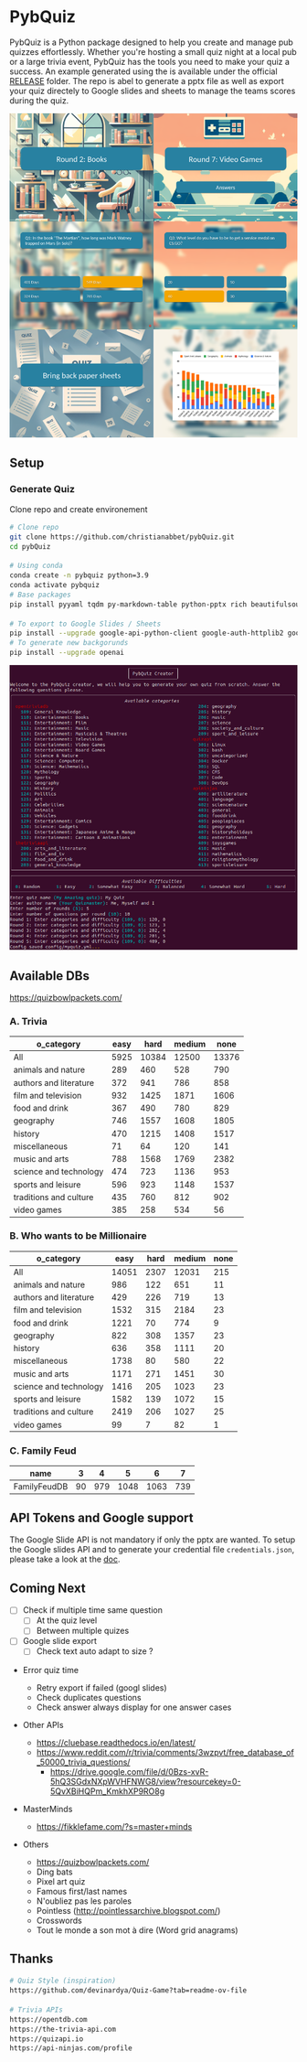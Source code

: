 # PybQuiz

PybQuiz is a Python package designed to help you create and manage pub quizzes effortlessly. Whether you're hosting a small quiz night at a local pub or a large trivia event, PybQuiz has the tools you need to make your quiz a success. An example generated using the is available under the official [RELEASE](https://github.com/christianabbet/pybQuiz/releases) folder. The repo is abel to generate a pptx file as well as export your quiz directely to Google slides and sheets to manage the teams scores during the quiz.

![plot](example2.png)


## Setup


### Generate Quiz

Clone repo and create environement

```bash
# Clone repo
git clone https://github.com/christianabbet/pybQuiz.git
cd pybQuiz

# Using conda
conda create -n pybquiz python=3.9
conda activate pybquiz
# Base packages
pip install pyyaml tqdm py-markdown-table python-pptx rich beautifulsoup4 tabulate requests

# To export to Google Slides / Sheets
pip install --upgrade google-api-python-client google-auth-httplib2 google-auth-oauthlib
# To generate new backgorunds
pip install --upgrade openai
```

<!-- Create your quiz

```bash
# Run quiz creating 
python run_create_quiz.py

# To get additonal parameters infromation
python run_create_quiz_v2.py -h
```

```bash
options:
  -h, --help            show this help message and exit
  --dump DUMP           path to dump file (default is None)
  --prompts PROMPTS     Manual prompts (default is None)
  --dirout DIROUT       path to output directory for data generation (default is "output")
  --googlecreds GOOGLECREDS
                        path to stored Google credentials (default is "config/credentials.json")
```

Note that some APIs need a token to be accessed. Please refer to the API section to know how to setup tokens.  -->


![plot](creator.png)

## Available DBs

https://quizbowlpackets.com/

### A. Trivia

|      o_category      |easy| hard|medium| none|
|----------------------|----|-----|------|-----|
|          All         |5925|10384| 12500|13376|
|  animals and nature  | 289| 460 |  528 | 790 |
|authors and literature| 372| 941 |  786 | 858 |
|  film and television | 932| 1425| 1871 | 1606|
|    food and drink    | 367| 490 |  780 | 829 |
|       geography      | 746| 1557| 1608 | 1805|
|        history       | 470| 1215| 1408 | 1517|
|     miscellaneous    | 71 |  64 |  120 | 141 |
|    music and arts    | 788| 1568| 1769 | 2382|
|science and technology| 474| 723 | 1136 | 953 |
|  sports and leisure  | 596| 923 | 1148 | 1537|
|traditions and culture| 435| 760 |  812 | 902 |
|      video games     | 385| 258 |  534 |  56 |



### B. Who wants to be Millionaire


|      o_category      | easy|hard|medium|none|
|----------------------|-----|----|------|----|
|          All         |14051|2307| 12031| 215|
|  animals and nature  | 986 | 122|  651 | 11 |
|authors and literature| 429 | 226|  719 | 13 |
|  film and television | 1532| 315| 2184 | 23 |
|    food and drink    | 1221| 70 |  774 |  9 |
|       geography      | 822 | 308| 1357 | 23 |
|        history       | 636 | 358| 1111 | 20 |
|     miscellaneous    | 1738| 80 |  580 | 22 |
|    music and arts    | 1171| 271| 1451 | 30 |
|science and technology| 1416| 205| 1023 | 23 |
|  sports and leisure  | 1582| 139| 1072 | 15 |
|traditions and culture| 2419| 206| 1027 | 25 |
|      video games     |  99 |  7 |  82  |  1 |

### C. Family Feud

|    name    | 3| 4 |  5 |  6 | 7 |
|------------|--|---|----|----|---|
|FamilyFeudDB|90|979|1048|1063|739|


## API Tokens and Google support

The Google Slide API is not mandatory if only the pptx are wanted. To setup the Google slides API and to generate your credential file `credentials.json`, please take a look at the [doc](https://developers.google.com/slides/api/quickstart/python).


## Coming Next

* [ ] Check if multiple time same question 
  * [ ] At the quiz level
  * [ ] Between multiple quizes
* [ ] Google slide export
  * [ ] Check text auto adapt to size ?
* Error quiz time
  * Retry export if failed (googl slides)
  * Check duplicates questions
  * Check answer always display for one answer cases

* Other APIs
  * https://cluebase.readthedocs.io/en/latest/
  * https://www.reddit.com/r/trivia/comments/3wzpvt/free_database_of_50000_trivia_questions/
    * https://drive.google.com/file/d/0Bzs-xvR-5hQ3SGdxNXpWVHFNWG8/view?resourcekey=0-5QvXBiHQPm_KmkhXP9RO8g

* MasterMinds
  * https://fikklefame.com/?s=master+minds

* Others
  * https://quizbowlpackets.com/
  * Ding bats
  * Pixel art quiz
  * Famous first/last names
  * N'oubliez pas les paroles
  * Pointless (http://pointlessarchive.blogspot.com/)
  * Crosswords
  * Tout le monde a son mot à dire (Word grid anagrams)
  
  
## Thanks 


```bash
# Quiz Style (inspiration)
https://github.com/devinardya/Quiz-Game?tab=readme-ov-file

# Trivia APIs
https://opentdb.com
https://the-trivia-api.com
https://quizapi.io
https://api-ninjas.com/profile

```
